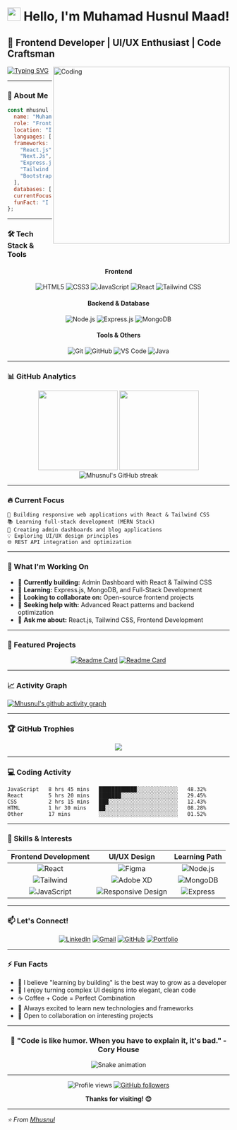 # <img src="https://media.giphy.com/media/hvRJCLFzcasrR4ia7z/giphy.gif" width="30px"/> Hello, I'm Muhamad Husnul Maad!

## 🚀 Frontend Developer | UI/UX Enthusiast | Code Craftsman

<img align="right" alt="Coding" width="400" src="https://media.giphy.com/media/qgQUggAC3Pfv687qPC/giphy.gif">

[![Typing SVG](https://readme-typing-svg.herokuapp.com?font=Fira+Code&pause=1000&color=36BCF7&width=435&lines=Frontend+Developer+in+the+Making;Building+Clean+%26+Responsive+UIs;React+%26+Tailwind+CSS+Enthusiast;Learning+Full-Stack+Development)](https://git.io/typing-svg)

---

### 🎯 About Me

```javascript
const mhusnul = {
  name: "Muhamad Husnul Maad",
  role: "Frontend Developer",
  location: "Indonesia 🇮🇩",
  languages: ["JavaScript", "HTML", "CSS"],
  frameworks: [
    "React.js",
    "Next.Js",
    "Express.js",
    "Tailwind CSS",
    "Bootstrap",
  ],
  databases: ["MySql", "MongoDB"],
  currentFocus: "Building responsive web applications",
  funFact: "I turn complex UI designs into elegant code! 🎨→💻",
};
```

---

### 🛠️ Tech Stack & Tools

<div align="center">

#### Frontend

![HTML5](https://img.shields.io/badge/HTML5-E34F26?style=for-the-badge&logo=html5&logoColor=white)
![CSS3](https://img.shields.io/badge/CSS3-1572B6?style=for-the-badge&logo=css3&logoColor=white)
![JavaScript](https://img.shields.io/badge/JavaScript-F7DF1E?style=for-the-badge&logo=javascript&logoColor=black)
![React](https://img.shields.io/badge/React-20232A?style=for-the-badge&logo=react&logoColor=61DAFB)
![Tailwind CSS](https://img.shields.io/badge/Tailwind_CSS-38B2AC?style=for-the-badge&logo=tailwind-css&logoColor=white)

#### Backend & Database

![Node.js](https://img.shields.io/badge/Node.js-43853D?style=for-the-badge&logo=node.js&logoColor=white)
![Express.js](https://img.shields.io/badge/Express.js-404D59?style=for-the-badge)
![MongoDB](https://img.shields.io/badge/MongoDB-4EA94B?style=for-the-badge&logo=mongodb&logoColor=white)

#### Tools & Others

![Git](https://img.shields.io/badge/Git-F05032?style=for-the-badge&logo=git&logoColor=white)
![GitHub](https://img.shields.io/badge/GitHub-100000?style=for-the-badge&logo=github&logoColor=white)
![VS Code](https://img.shields.io/badge/VS_Code-0078D4?style=for-the-badge&logo=visual%20studio%20code&logoColor=white)
![Java](https://img.shields.io/badge/Java-ED8B00?style=for-the-badge&logo=java&logoColor=white)

</div>

---

### 📊 GitHub Analytics

<div align="center">
  <img height="180em" src="https://github-readme-stats.vercel.app/api?username=Mhusnul&show_icons=true&theme=tokyonight&include_all_commits=true&count_private=true"/>
  <img height="180em" src="https://github-readme-stats.vercel.app/api/top-langs/?username=Mhusnul&layout=compact&langs_count=7&theme=tokyonight"/>
</div>

<div align="center">
  <img src="https://github-readme-streak-stats.herokuapp.com/?user=Mhusnul&theme=tokyonight" alt="Mhusnul's GitHub streak"/>
</div>

---

### 🔥 Current Focus

```
🎯 Building responsive web applications with React & Tailwind CSS
📚 Learning full-stack development (MERN Stack)
🚀 Creating admin dashboards and blog applications
💡 Exploring UI/UX design principles
🌐 REST API integration and optimization
```

---

### 🎯 What I'm Working On

- 🔭 **Currently building:** Admin Dashboard with React & Tailwind CSS
- 🌱 **Learning:** Express.js, MongoDB, and Full-Stack Development
- 👯 **Looking to collaborate on:** Open-source frontend projects
- 🤝 **Seeking help with:** Advanced React patterns and backend optimization
- 💬 **Ask me about:** React.js, Tailwind CSS, Frontend Development

---

### 🌟 Featured Projects

<div align="center">

[![Readme Card](https://github-readme-stats.vercel.app/api/pin/?username=Mhusnul&repo=react-admin-dashboard&theme=tokyonight)](https://github.com/Mhusnul/personal-website)
[![Readme Card](https://github-readme-stats.vercel.app/api/pin/?username=Mhusnul&repo=blog-app-mern&theme=tokyonight)](https://github.com/Mhusnul/store)

</div>

---

### 📈 Activity Graph

[![Mhusnul's github activity graph](https://github-readme-activity-graph.vercel.app/graph?username=Mhusnul&theme=tokyo-night)](https://github.com/ashutosh00710/github-readme-activity-graph)

---

### 🏆 GitHub Trophies

<div align="center">
  <img src="https://github-profile-trophy.vercel.app/?username=Mhusnul&theme=tokyonight&no-frame=false&no-bg=false&margin-w=4" />
</div>

---

### 💻 Coding Activity

<!--START_SECTION:waka-->

```text
JavaScript   8 hrs 45 mins   ████████████░░░░░░░░░░░░░   48.32%
React        5 hrs 20 mins   ███████░░░░░░░░░░░░░░░░░░   29.45%
CSS          2 hrs 15 mins   ███░░░░░░░░░░░░░░░░░░░░░░   12.43%
HTML         1 hr 30 mins    ██░░░░░░░░░░░░░░░░░░░░░░░   08.28%
Other        17 mins         ░░░░░░░░░░░░░░░░░░░░░░░░░   01.52%
```

<!--END_SECTION:waka-->

---

### 🎨 Skills & Interests

<div align="center">

|                                               Frontend Development                                               |                                                   UI/UX Design                                                    |                                              Learning Path                                              |
| :--------------------------------------------------------------------------------------------------------------: | :---------------------------------------------------------------------------------------------------------------: | :-----------------------------------------------------------------------------------------------------: |
|        ![React](https://img.shields.io/badge/-React-61DAFB?style=flat-square&logo=react&logoColor=black)         |         ![Figma](https://img.shields.io/badge/-Figma-F24E1E?style=flat-square&logo=figma&logoColor=white)         | ![Node.js](https://img.shields.io/badge/-Node.js-339933?style=flat-square&logo=node.js&logoColor=white) |
|  ![Tailwind](https://img.shields.io/badge/-Tailwind-38B2AC?style=flat-square&logo=tailwind-css&logoColor=white)  |   ![Adobe XD](https://img.shields.io/badge/-Adobe%20XD-FF61F6?style=flat-square&logo=adobe-xd&logoColor=white)    | ![MongoDB](https://img.shields.io/badge/-MongoDB-47A248?style=flat-square&logo=mongodb&logoColor=white) |
| ![JavaScript](https://img.shields.io/badge/-JavaScript-F7DF1E?style=flat-square&logo=javascript&logoColor=black) | ![Responsive Design](https://img.shields.io/badge/-Responsive-00D8FF?style=flat-square&logo=css3&logoColor=white) | ![Express](https://img.shields.io/badge/-Express-000000?style=flat-square&logo=express&logoColor=white) |

</div>

---

### 📫 Let's Connect!

<div align="center">

[![LinkedIn](https://img.shields.io/badge/LinkedIn-0077B5?style=for-the-badge&logo=linkedin&logoColor=white)](https://www.linkedin.com/in/m-husnul-maad/)
[![Gmail](https://img.shields.io/badge/Gmail-D14836?style=for-the-badge&logo=gmail&logoColor=white)](mailto:muhamadhusnul95@gmail.com)
[![GitHub](https://img.shields.io/badge/GitHub-100000?style=for-the-badge&logo=github&logoColor=white)](https://github.com/Mhusnul)
[![Portfolio](https://img.shields.io/badge/Portfolio-255E63?style=for-the-badge&logo=About.me&logoColor=white)](https://mhusnul.github.io)

</div>

---

### ⚡ Fun Facts

- 🎯 I believe "learning by building" is the best way to grow as a developer
- 🚀 I enjoy turning complex UI designs into elegant, clean code
- ☕ Coffee + Code = Perfect Combination
- 🌱 Always excited to learn new technologies and frameworks
- 🤝 Open to collaboration on interesting projects

---

<div align="center">

### 🌟 "Code is like humor. When you have to explain it, it's bad." - Cory House

![Snake animation](https://github.com/Mhusnul/Mhusnul/blob/output/github-contribution-grid-snake.svg)

</div>

---

<div align="center">

![Profile views](https://komarev.com/ghpvc/?username=Mhusnul&label=Profile%20views&color=0e75b6&style=flat)
[![GitHub followers](https://img.shields.io/github/followers/Mhusnul?label=Follow&style=social)](https://github.com/Mhusnul)

**Thanks for visiting! 😊**

</div>

---

_⭐️ From [Mhusnul](https://github.com/Mhusnul)_
